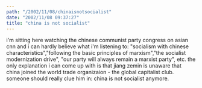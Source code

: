 ```yaml
---
path: "/2002/11/08/chinaisnotsocialist" 
date: "2002/11/08 09:37:27" 
title: "china is not socialist" 
---
```

<p>i'm sitting here watching the chinese communist party congress on asian cnn and i can hardly believe what i'm listening to: "socialism with chinese characteristics","following the basic principles of marxism","the socialist modernization drive", "our party will always remain a marxist party", etc. the only explanation i can come up with is that jiang zemin is unaware that china joined the world trade organizaion - the global capitalist club. someone should really clue him in: china is not socialist anymore.</p>
